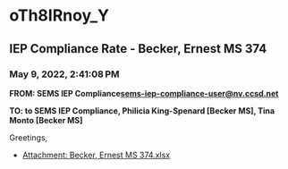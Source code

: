 # oTh8IRnoy_Y
## IEP Compliance Rate - Becker, Ernest MS 374
### May 9, 2022, 2:41:08 PM
**FROM: SEMS IEP Compliance<sems-iep-compliance-user@nv.ccsd.net>**

**TO: to SEMS IEP Compliance, Philicia King-Spenard [Becker MS], Tina Monto [Becker MS]**


Greetings,  





* [Attachment: Becker, Ernest MS 374.xlsx](oTh8IRnoy_Y-attachment-1.xlsx)
